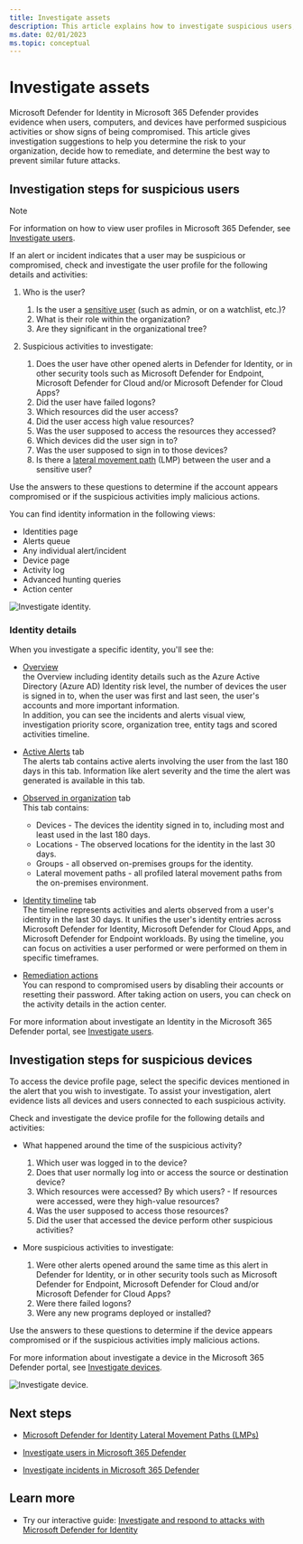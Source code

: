 ```yaml
---
title: Investigate assets
description: This article explains how to investigate suspicious users, computers, and devices with Microsoft Defender for Identity.
ms.date: 02/01/2023
ms.topic: conceptual
---
```


# Investigate assets

Microsoft Defender for Identity in Microsoft 365 Defender provides evidence when users, computers, and devices have performed suspicious activities or show signs of being compromised.  This article gives investigation suggestions to help you determine the risk to your organization, decide how to remediate, and determine the best way to prevent similar future attacks.

## Investigation steps for suspicious users

> [!NOTE]
> For information on how to view user profiles in Microsoft 365 Defender, see [Investigate users](/microsoft-365/security/defender/investigate-users).

If an alert or incident indicates that a user may be suspicious or compromised, check and investigate the user profile for the following details and activities:

1. Who is the user?
    1. Is the user a [sensitive user](entity-tags.md) (such as admin, or on a watchlist, etc.)?
    1. What is their role within the organization?
    1. Are they significant in the organizational tree?

1. Suspicious activities to investigate:
    1. Does the user have other opened alerts in Defender for Identity, or in other security tools such as Microsoft Defender for Endpoint, Microsoft Defender for Cloud and/or Microsoft Defender for Cloud Apps?
    1. Did the user have failed logons?
    1. Which resources did the user access?
    1. Did the user access high value resources?
    1. Was the user supposed to access the resources they accessed?
    1. Which devices did the user sign in to?
    1. Was the user supposed to sign in to those devices?
    1. Is there a [lateral movement path](/defender-for-identity/understand-lateral-movement-paths) (LMP) between the user and a sensitive user?

Use the answers to these questions to determine if the account appears compromised or if the suspicious activities imply malicious actions.

You can find identity information in the following views: 

- Identities page 
- Alerts queue 
- Any individual alert/incident 
- Device page 
- Activity log 
- Advanced hunting queries  
- Action center 
   
![Investigate identity.](media/investigate-assets/image.png)

### Identity details

When you investigate a specific identity, you'll see the:

- [Overview](/microsoft-365/security/defender/investigate-users#overview)  
   the Overview including identity details such as the Azure Active Directory (Azure AD) Identity risk level, the number of devices the user is signed in to, when the user was first and last seen, the user's accounts and more important information.  
   In addition, you can see the incidents and alerts visual view, investigation priority score, organization tree, entity tags and scored activities timeline.
- [Active Alerts](/microsoft-365/security/defender/investigate-users#alerts) tab  
   The alerts tab contains active alerts involving the user from the last 180 days in this tab. Information like alert severity and the time the alert was generated is available in this tab.
- [Observed in organization](/microsoft-365/security/defender/investigate-users#observed-in-organization) tab  
   This tab contains:
   - Devices - The devices the identity signed in to, including most and least used in the last 180 days.
   - Locations - The observed locations for the identity in the last 30 days.
   - Groups - all observed on-premises groups for the identity.
   - Lateral movement paths - all profiled lateral movement paths from the on-premises environment.
      
- [Identity timeline](/microsoft-365/security/defender/investigate-users#timeline) tab  
   The timeline represents activities and alerts observed from a user's identity in the last 30 days. It unifies the user's identity entries across Microsoft Defender for Identity, Microsoft Defender for Cloud Apps, and Microsoft Defender for Endpoint workloads. By using the timeline, you can focus on activities a user performed or were performed on them in specific timeframes.
   
- [Remediation actions](/microsoft-365/security/defender/investigate-users#remediation-actions)  
   You can respond to compromised users by disabling their accounts or resetting their password. After taking action on users, you can check on the activity details in the action center.
   
For more information about investigate an Identity in the Microsoft 365 Defender portal, see [Investigate users](/microsoft-365/security/defender/investigate-users).

## Investigation steps for suspicious devices

To access the device profile page, select the specific devices mentioned in the alert that you wish to investigate. To assist your investigation, alert evidence lists all devices and users connected to each suspicious activity.

Check and investigate the device profile for the following details and activities:

- What happened around the time of the suspicious activity?  
    1. Which user was logged in to the device?
    1. Does that user normally log into or access the source or destination device?
    1. Which resources were accessed? By which users?
      - If resources were accessed, were they high-value resources?
    1. Was the user supposed to access those resources?
    1. Did the user that accessed the device perform other suspicious activities?

- More suspicious activities to investigate:
    1. Were other alerts opened around the same time as this alert in Defender for Identity, or in other security tools such as Microsoft Defender for Endpoint, Microsoft Defender for Cloud and/or Microsoft Defender for Cloud Apps?
    1. Were there failed logons?
    1. Were any new programs deployed or installed?

Use the answers to these questions to determine if the device appears compromised or if the suspicious activities imply malicious actions.

For more information about investigate a device in the Microsoft 365 Defender portal, see [Investigate devices](/microsoft-365/security/defender-endpoint/investigate-machines).

![Investigate device.](media/investigate-assets/image1.png)


## Next steps

- [Microsoft Defender for Identity Lateral Movement Paths (LMPs)](understand-lateral-movement-paths.md)
- [Investigate users in Microsoft 365 Defender](/microsoft-365/security/defender/investigate-users?view=o365-worldwide)

- [Investigate incidents in Microsoft 365 Defender](/microsoft-365/security/defender/investigate-incidents)
   
## Learn more

- Try our interactive guide: [Investigate and respond to attacks with Microsoft Defender for Identity](https://mslearn.cloudguides.com/guides/Investigate%20and%20respond%20to%20attacks%20with%20Microsoft%20Defender%20for%20Identity)


